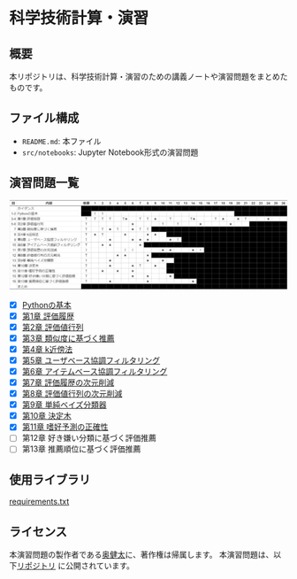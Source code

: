 # 科学技術計算・演習

## 概要

本リポジトリは、科学技術計算・演習のための講義ノートや演習問題をまとめたものです。

## ファイル構成

- `README.md`: 本ファイル
- `src/notebooks`: Jupyter Notebook形式の演習問題


## 演習問題一覧

![演習問題](src/images/課題リスト%202024-04-15%20152008.png)


- [x] [Pythonの基本](src/notebooks/pythonTutorial.ipynb)
- [x] [第1章 評価履歴](src/notebooks/chap01.ipynb)
- [x] [第2章 評価値行列](src/notebooks/chap02.ipynb)
- [x] [第3章 類似度に基づく推薦](src/notebooks/chap03.ipynb)
- [x] [第4章 k近傍法](src/notebooks/chap04.ipynb)
- [x] [第5章 ユーザベース協調フィルタリング](src/notebooks/chap05.ipynb)
- [x] [第6章 アイテムベース協調フィルタリング](src/notebooks/chap06.ipynb)
- [x] [第7章 評価履歴の次元削減](src/notebooks/chap07.ipynb)
- [x] [第8章 評価値行列の次元削減](src/notebooks/chap08.ipynb)
- [x] [第9章 単純ベイズ分類器](src/notebooks/chap09.ipynb)
- [x] [第10章 決定木](src/notebooks/chap10.ipynb)
- [x] [第11章 嗜好予測の正確性](src/notebooks/chap11.ipynb)
- [ ] 第12章 好き嫌い分類に基づく評価推薦
- [ ] 第13章 推薦順位に基づく評価推薦

## 使用ライブラリ

[requirements.txt](requirements.txt)

## ライセンス

本演習問題の製作者である[奥健太](https://github.com/okukenta)に、著作権は帰属します。
本演習問題は、以下[リポジトリ](https://github.com/recsyslab/recsys-python) に公開されています。